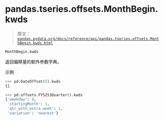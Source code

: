 # pandas.tseries.offsets.MonthBegin.kwds

> 原文：[`pandas.pydata.org/docs/reference/api/pandas.tseries.offsets.MonthBegin.kwds.html`](https://pandas.pydata.org/docs/reference/api/pandas.tseries.offsets.MonthBegin.kwds.html)

```py
MonthBegin.kwds
```

返回偏移量的额外参数字典。

示例

```py
>>> pd.DateOffset(5).kwds
{} 
```

```py
>>> pd.offsets.FY5253Quarter().kwds
{'weekday': 0,
 'startingMonth': 1,
 'qtr_with_extra_week': 1,
 'variation': 'nearest'} 
```
